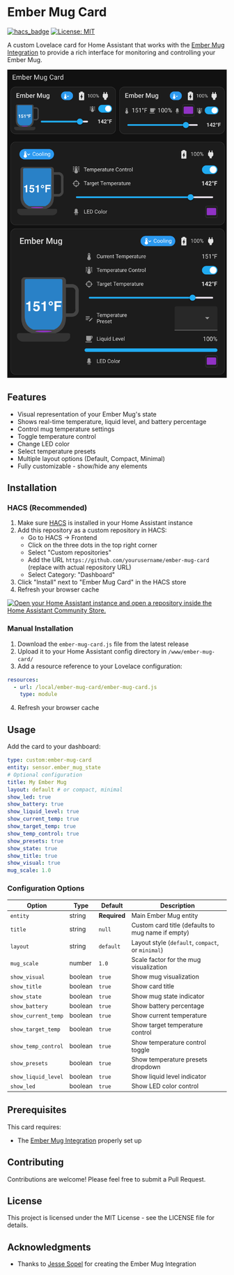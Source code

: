 # Ember Mug Card
[![hacs_badge](https://img.shields.io/badge/HACS-Custom-41BDF5.svg)](https://github.com/hacs/integration) [![License: MIT](https://img.shields.io/badge/License-MIT-yellow.svg)](https://opensource.org/licenses/MIT)


A custom Lovelace card for Home Assistant that works with the [Ember Mug Integration](https://github.com/sopelj/hass_ember_mug) to provide a rich interface for monitoring and controlling your Ember Mug.

![Ember Mug Card Preview](/images/ember-mug-card-examples.png)

## Features

- Visual representation of your Ember Mug's state
- Shows real-time temperature, liquid level, and battery percentage
- Control mug temperature settings
- Toggle temperature control
- Change LED color
- Select temperature presets
- Multiple layout options (Default, Compact, Minimal)
- Fully customizable - show/hide any elements

## Installation

### HACS (Recommended)

1. Make sure [HACS](https://hacs.xyz/) is installed in your Home Assistant instance
2. Add this repository as a custom repository in HACS:
   - Go to HACS → Frontend
   - Click on the three dots in the top right corner
   - Select "Custom repositories"
   - Add the URL `https://github.com/yourusername/ember-mug-card` (replace with actual repository URL)
   - Select Category: "Dashboard"
3. Click "Install" next to "Ember Mug Card" in the HACS store
4. Refresh your browser cache

[![Open your Home Assistant instance and open a repository inside the Home Assistant Community Store.](https://my.home-assistant.io/badges/hacs_repository.svg)](https://my.home-assistant.io/redirect/hacs_repository/?owner=Flight-Lab&repository=ember-mug-card&category=plugin)

### Manual Installation

1. Download the `ember-mug-card.js` file from the latest release
2. Upload it to your Home Assistant config directory in `/www/ember-mug-card/`
3. Add a resource reference to your Lovelace configuration:

```yaml
resources:
  - url: /local/ember-mug-card/ember-mug-card.js
    type: module
```

4. Refresh your browser cache

## Usage

Add the card to your dashboard:

```yaml
type: custom:ember-mug-card
entity: sensor.ember_mug_state
# Optional configuration
title: My Ember Mug
layout: default # or compact, minimal
show_led: true
show_battery: true
show_liquid_level: true
show_current_temp: true
show_target_temp: true
show_temp_control: true
show_presets: true
show_state: true
show_title: true
show_visual: true
mug_scale: 1.0
```

### Configuration Options

| Option | Type | Default | Description |
|--------|------|---------|-------------|
| `entity` | string | **Required** | Main Ember Mug entity |
| `title` | string | `null` | Custom card title (defaults to mug name if empty) |
| `layout` | string | `default` | Layout style (`default`, `compact`, or `minimal`) |
| `mug_scale` | number | `1.0` | Scale factor for the mug visualization |
| `show_visual` | boolean | `true` | Show mug visualization |
| `show_title` | boolean | `true` | Show card title |
| `show_state` | boolean | `true` | Show mug state indicator |
| `show_battery` | boolean | `true` | Show battery percentage |
| `show_current_temp` | boolean | `true` | Show current temperature |
| `show_target_temp` | boolean | `true` | Show target temperature control |
| `show_temp_control` | boolean | `true` | Show temperature control toggle |
| `show_presets` | boolean | `true` | Show temperature presets dropdown |
| `show_liquid_level` | boolean | `true` | Show liquid level indicator |
| `show_led` | boolean | `true` | Show LED color control |

## Prerequisites

This card requires:
- The [Ember Mug Integration](https://github.com/sopelj/hass_ember_mug) properly set up

## Contributing

Contributions are welcome! Please feel free to submit a Pull Request.

## License

This project is licensed under the MIT License - see the LICENSE file for details.

## Acknowledgments

- Thanks to [Jesse Sopel](https://github.com/sopelj) for creating the Ember Mug Integration
